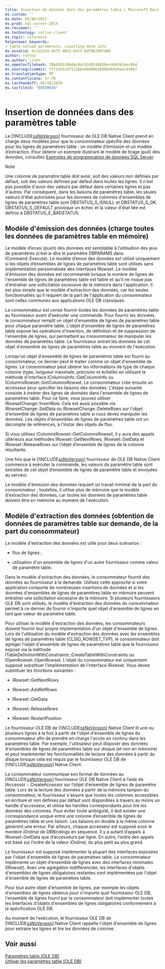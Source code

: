 ```yaml
---
title: Insertion de données dans des paramètres table | Microsoft Docs
ms.custom: ''
ms.date: 03/06/2017
ms.prod: sql-server-2014
ms.reviewer: ''
ms.technology: native-client
ms.topic: reference
helpviewer_keywords:
- table-valued parameters, inserting data into
ms.assetid: 9c1a3234-4675-40d3-b473-8df06208f880
author: rothja
ms.author: jroth
ms.openlocfilehash: f8685b5180d4c8dc91d0199030ecd04fdcbec994
ms.sourcegitcommit: 57f1d15c67113bbadd40861b886d6929aacd3467
ms.translationtype: MT
ms.contentlocale: fr-FR
ms.lasthandoff: 06/18/2020
ms.locfileid: "85039016"
---
```

# <a name="inserting-data-into-table-valued-parameters"></a>Insertion de données dans des paramètres table
  Le [!INCLUDE[ssNoVersion](../../includes/ssnoversion-md.md)] fournisseur de OLE DB Native Client prend en charge deux modèles pour que le consommateur spécifie des données pour les lignes de paramètres table : un modèle d’émission et un modèle d’extraction. Pour obtenir un exemple illustrant le modèle de tirage (pull) des données, consultez [Exemples de programmation de données SQL Server](https://msftdpprodsamples.codeplex.com/).  
  
> [!NOTE]  
>  Une colonne de paramètre table doit avoir, soit des valeurs non définies par défaut, soit des valeurs définies par défaut dans toutes les lignes. Il n'est pas possible d'avoir des valeurs par défaut dans certaines lignes et pas d'autres. Par conséquent, dans les liaisons de paramètres table, les seules valeurs d'état autorisées pour les données de colonnes d'ensembles de lignes de paramètres table sont DBSTATUS_S_ISNULL et DBSTATUS_S_OK. DBSTATUS_S_DEFAULT provoque un échec et la valeur d'état liée est définie à DBSTATUS_E_BADSTATUS.  
  
## <a name="push-model-loads-all-table-valued-paremeter-data-in-memory"></a>Modèle d'émission des données (charge toutes les données de paramètres table en mémoire)  
 Le modèle d’envoi (push) des données est semblable à l’utilisation des jeux de paramètres (c’est-à-dire le paramètre DBPARAMS dans ICommand::Execute). Le modèle d’envoi des données est utilisé uniquement si les objets d’ensembles de lignes de paramètres table sont utilisés sans implémentation personnalisée des interfaces IRowset. Le modèle d'émission des données est recommandé lorsque le nombre de lignes de l'ensemble de lignes de paramètres table est faible et qu'il ne risque pas d'entraîner une sollicitation excessive de la mémoire dans l'application. Il est plus simple que le modèle d'extraction des données, car les seules fonctionnalités qu'il requiert de la part de l'application du consommateur sont celles communes aux applications OLE DB classiques.  
  
 Le consommateur est censé fournir toutes les données de paramètres table au fournisseur avant d'exécuter une commande. Pour fournir les données, le consommateur remplit un objet d'ensemble de lignes de paramètres table pour chaque paramètre table. L'objet d'ensemble de lignes de paramètres table expose les opérations d'insertion, de définition et de suppression de l'ensemble de lignes, qui permettent au consommateur de manipuler les données de paramètres table. Le fournisseur extrait les données de cet objet d'ensemble de lignes de paramètres table au moment de l'exécution.  
  
 Lorsqu'un objet d'ensemble de lignes de paramètres table est fourni au consommateur, ce dernier peut le traiter comme un objet d'ensemble de lignes. Le consommateur peut obtenir les informations de type de chaque colonne (type, longueur maximale, précision et échelle) en utilisant la méthode d'interface IColumnsInfo::GetColumnInfo ou IColumnsRowset::GetColumnsRowset. Le consommateur crée ensuite un accesseur pour spécifier les liaisons des données. L'étape suivante consiste à insérer des lignes de données dans l'ensemble de lignes de paramètres table. Pour ce faire, vous pouvez utiliser IRowsetChange::InsertRow. Cela est aussi possible via IRowsetChange::SetData ou IRowsetChange::DeleteRows sur l'objet d'ensemble de lignes de paramètres table si vous devez manipuler les données. Les objets d'ensembles de lignes de paramètres table ont un décompte de références, à l'instar des objets de flux.  
  
 Si vous utilisez IColumnsRowset::GetColumnsRowset, il y aura des appels ultérieurs aux méthodes IRowset::GetNextRows, IRowset::GetData et IRowset::ReleaseRows sur l’objet d’ensemble de lignes de la colonne résultante.  
  
 Une fois que le [!INCLUDE[ssNoVersion](../../includes/ssnoversion-md.md)] fournisseur de OLE DB Native Client commence à exécuter la commande, les valeurs de paramètre table sont extraites de cet objet d’ensemble de lignes de paramètre table et envoyées au serveur.  
  
 Le modèle d'émission des données requiert un travail minimal de la part du consommateur ; toutefois, il utilise plus de mémoire que le modèle d'extraction des données, car toutes les données de paramètres table doivent être en mémoire au moment de l'exécution.  
  
## <a name="pull-model-obtaining-table-valued-parameter-data-on-demand-from-the-consumer"></a>Modèle d'extraction des données (obtention de données de paramètres table sur demande, de la part du consommateur)  
 Le modèle d'extraction des données est utile pour deux scénarios :  
  
-   flux de lignes ;  
  
-   utilisation d'un ensemble de lignes d'un autre fournisseur comme valeur de paramètre table.  
  
 Dans le modèle d'extraction des données, le consommateur fournit des données au fournisseur à la demande. Utilisez cette approche si votre application comporte de nombreuses insertions de données et si les données d'ensembles de lignes de paramètres table en mémoire peuvent entraîner une sollicitation excessive de la mémoire. Si plusieurs fournisseurs OLE DB sont utilisés, le modèle d'extraction des données du consommateur permet à ce dernier de fournir n'importe quel objet d'ensemble de lignes en tant que valeur de paramètre table.  
  
 Pour utiliser le modèle d'extraction des données, les consommateurs doivent fournir leur propre implémentation d'un objet d'ensemble de lignes. Lors de l'utilisation du modèle d'extraction des données avec les ensembles de lignes de paramètres table (CLSID_ROWSET_TVP), le consommateur doit agréger l'objet d'ensemble de lignes de paramètres table que le fournisseur expose via la méthode ITableDefinitionWithConstraints::CreateTableWithConstraints ou IOpenRowset::OpenRowset. L'objet du consommateur est uniquement supposé substituer l'implémentation de l'interface IRowset. Vous devez substituer les fonctions suivantes :  
  
-   IRowset::GetNextRows  
  
-   IRowset::AddRefRows  
  
-   IRowset::GetData  
  
-   IRowset::ReleaseRows  
  
-   IRowset::RestartPosition  
  
 Le fournisseur OLE DB de [!INCLUDE[ssNoVersion](../../includes/ssnoversion-md.md)] Native Client lit une ou plusieurs lignes à la fois à partir de l'objet d'ensemble de lignes du consommateur afin de prendre en charge l'accès en continu dans les paramètres table. Par exemple, l'utilisateur peut disposer des données d'ensembles de lignes de paramètres table sur disque (et non en mémoire) et peut implémenter les fonctionnalités de lecture des données à partir du disque lorsque cela est requis par le fournisseur OLE DB de [!INCLUDE[ssNoVersion](../../includes/ssnoversion-md.md)] Native Client.  
  
 Le consommateur communique son format de données au [!INCLUDE[ssNoVersion](../../includes/ssnoversion-md.md)] fournisseur OLE DB Native Client à l’aide de IAccessor :: CreateAccessor sur l’objet d’ensemble de lignes de paramètre table. Lors de la lecture des données à partir de la mémoire tampon du consommateur, le fournisseur s'assure que toutes les colonnes accessibles en écriture et non définies par défaut sont disponibles à travers au moins un handle d'accesseur, et utilise les handles correspondants pour lire les données des colonnes. Pour éviter toute ambiguïté, il doit exister une correspondance unique entre une colonne d’ensemble de lignes de paramètres table et une liaison. Les liaisons en double à la même colonne génèrent une erreur. Par ailleurs, chaque accesseur est supposé avoir le membre *iOrdinal* de DBBindings en séquence. Il y a autant d’appels à IRowset::GetData que d’accesseurs par ligne. En outre, l’ordre des appels est basé sur l’ordre de la valeur *iOrdinal*, du plus petit au plus grand.  
  
 Le fournisseur est supposé implémenter la plupart des interfaces exposées par l'objet d'ensemble de lignes de paramètres table. Le consommateur implémente un objet d’ensemble de lignes avec des interfaces minimales (IRowset). Avec une agrégation indifférenciée, les interfaces d'objets d'ensembles de lignes obligatoires restantes sont implémentées par l'objet d'ensemble de lignes de paramètres table.  
  
 Pour tout autre objet d'ensemble de lignes, par exemple les objets d'ensembles de lignes obtenus pour n'importe quel fournisseur OLE DB, l'ensemble de lignes fourni par le consommateur doit implémenter toutes les interfaces d'objets d'ensembles de lignes obligatoires conformément à la spécification OLE DB.  
  
 Au moment de l'exécution, le fournisseur OLE DB de [!INCLUDE[ssNoVersion](../../includes/ssnoversion-md.md)] Native Client rappelle l'objet d'ensemble de lignes pour extraire les lignes et lire les données de colonne.  
  
## <a name="see-also"></a>Voir aussi  
 [Paramètres table &#40;OLE DB&#41;](table-valued-parameters-ole-db.md)   
 [Utiliser les paramètres table &#40;OLE DB&#41;](../native-client-ole-db-how-to/use-table-valued-parameters-ole-db.md)  
  
